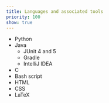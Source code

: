 ```yaml
---
title: Languages and associated tools
priority: 100
show: true
---
```

- Python
- Java
  - JUnit 4 and 5
  - Gradle
  - IntelliJ IDEA
- C
- Bash script
- HTML
- CSS
- LaTeX
